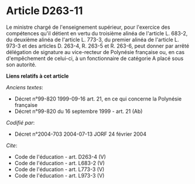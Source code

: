 # Article D263-11

Le ministre chargé de l'enseignement supérieur, pour l'exercice des compétences qu'il détient en vertu du troisième alinéa de
l'article L. 683-2, du deuxième alinéa de l'article L. 773-3, du premier alinéa de l'article L. 973-3 et des articles D.
263-4, R. 263-5 et R. 263-6, peut donner par arrêté délégation de signature au vice-recteur de Polynésie française ou, en cas
d'empêchement de celui-ci, à un fonctionnaire de catégorie A placé sous son autorité.

**Liens relatifs à cet article**

_Anciens textes_:

  - Décret n°99-820 1999-09-16 art. 21, en ce qui concerne la Polynésie française
  - Décret n°99-820 du 16 septembre 1999 - art. 21 (Ab)

_Codifié par_:

  - Décret n°2004-703 2004-07-13 JORF 24 février 2004

_Cite_:

  - Code de l'éducation - art. D263-4 (V)
  - Code de l'éducation - art. L683-2 (V)
  - Code de l'éducation - art. L773-3 (V)
  - Code de l'éducation - art. L973-3 (V)
